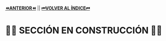 [**⏪ANTERIOR⏪**](https://github.com/lucasdellasala/curso-intensivo/blob/main/clases/clase-06.md) ||
[**⏮VOLVER AL ÍNDICE⏮**](https://github.com/lucasdellasala/curso-intensivo)
# 🚧🚧 SECCIÓN EN CONSTRUCCIÓN 🚧🚧